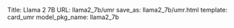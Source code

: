 Title: Llama 2 7B
URL: llama2_7b/umr
save_as: llama2_7b/umr.html
template: card_umr
model_pkg_name: llama2_7b

